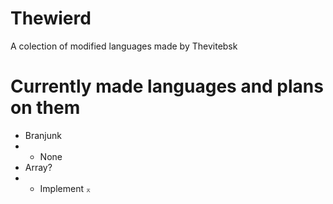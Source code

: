 # Thewierd
A colection of modified languages made by Thevitebsk
# Currently made languages and plans on them
* Branjunk
* * None
* Array?
* * Implement `⌅`

